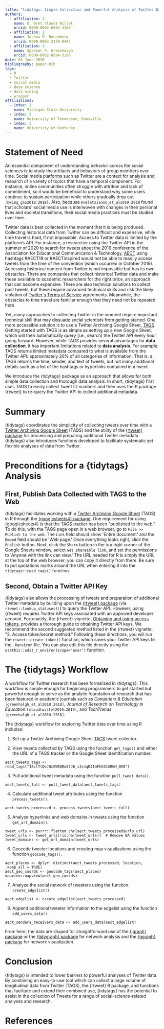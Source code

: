 ```yaml
---
title: "tidytags: Simple Collection and Powerful Analysis of Twitter Data""
authors:
  - affiliation: 1
    name: K. Bret Staudt Willet
    orcid: 0000-0002-6984-416X
  - affiliation: 2
    name: Joshua M. Rosenberg
    orcid: 0000-0003-2170-0447
  - affiliation: 3
    name: Spencer P. Greenhalgh
    orcid: 0000-0002-8894-3198
date: 03 June 2020
bibliography: paper.bib
tags:
  - R
  - Twitter
  - social media
  - data science
  - data mining
  - wrapper
affiliations:
  - index: 1
    name: Michigan State University
  - index: 2
    name: University of Tennessee, Knoxville
  - index: 3
    name: University of Kentucky
---
```


# Statement of Need

An essential component of understanding behavior across the social sciences is to study the artifacts and behaviors of group members over time. Social media platforms such as Twitter are a context for analysis and research of a variety of topics that have a temporal component. For instance, online communities often struggle with attrition and lack of commitment, so it would be beneficial to understand why some users continue to sustain participation while others gradually drop out `[@xing_gao2018:2018]`. Also, because `@veletsianos_et_al2019:2019` found that scholars' social media use is interwoven with changes in their personal lives and societal transitions, their social media practices must be studied over time.

Twitter data is best collected in the moment that it is being produced. Collecting historical data from Twitter can be difficult and expensive, while time travel is hard, if not impossible. Access to Twitter data is limited by the platform’s API. For instance, a researcher using the Twitter API in the summer of 2020 to search for tweets about the 2019 conference of the Association for Educational Communication & Technology, [AECT](https://aect.org/) using hashtags #AECT19 or #AECTinspired would not be able to readily access tweets from the time of the convention (which occurred in October 2019). Accessing historical content from Twitter is not impossible but has its own obstacles. There are companies that collect historical Twitter data and make these available to academic researchers for the right price, an approach that can become expensive. There are also technical solutions to collect past tweets, but these require advanced technical skills and risk the likely violation of [Twitter's Terms of Service](https://twitter.com/en/tos) agreements. Meanwhile, the obstacles to time travel are familiar enough that they need not be repeated here.

Yet, many approaches to collecting Twitter in the moment require important technical skill that may dissuade social scientists from getting started. One more accessible solution is to use a Twitter Archiving Google Sheet, [TAGS](https://tags.hawksey.info/). Getting started with TAGS is as simple as setting up a new Google Sheet, which will then automatically query (i.e., search) the Twitter API every hour going forward. However, while TAGS provides several advantages for **data collection**, it has important limitations related to **data analysis**. For example, TAGS returns limited metadata compared to what is available from the Twitter API: approximately 20% of all categories of information. That is, a TAGS returns the time, sender, and text of tweets, but not many additional details such as a list of the hashtags or hyperlinks contained in a tweet. 

We introduce the {tidytags} package as an approach that allows for both simple data collection and thorough data analysis. In short, {tidytags} first uses TAGS to easily collect tweet ID numbers and then uses the R package {rtweet} to re-query the Twitter API to collect additional metadata.

# Summary

{tidytags} coordinates the simplicity of collecting tweets over time with a [Twitter Archiving Google Sheet](https://tags.hawksey.info/) (TAGS) and the utility of the [{rtweet} package](https://rtweet.info/) for processing and preparing additional Twitter metadata. {tidytags} also introduces functions developed to facilitate systematic yet flexible analyses of data from Twitter.

# Preconditions for a {tidytags} Analysis

## First, Publish Data Collected with TAGS to the Web

{tidytags} facilitates working with a [Twitter Archiving Google Sheet](https://tags.hawksey.info/) (TAGS) in R through the [{googlesheets4} package](https://CRAN.R-project.org/package=googlesheets4). One requirement for using {googlesheets4} is that the TAGS tracker has been "published to the web." To do this, with the TAGS page open in a web browser, go to `File >> Publish to the web`. The `Link` field should show 'Entire document' and the `Embed` field should be 'Web page.' Once everything looks right, click the `Publish` button. Next, click the `Share` button in the top right corner of the Google Sheets window, select `Get shareable link`, and set the permissions to 'Anyone with the link can view.' The URL needed for R is simply the URL at the top of the web browser; you can copy it directly from there. Be sure to put quotations marks around the URL when entering it into the `tidytags::read_tags()` function.

## Second, Obtain a Twitter API Key

{tidytags} also allows the processing of tweets and preparation of additional Twitter metadata by building upon the [{rtweet} package](https://rtweet.info/) (via `rtweet::lookup_statuses()`) to query the Twitter API. However, using {rtweet} requires Twitter API keys associated with an approved developer account. Fortunately, the {rtweet} vignette, [Obtaining and using access tokens](https://rtweet.info/articles/auth.html), provides a thorough guide to obtaining Twitter API keys. We recommend the second suggested method listed in the {rtweet} vignette, "2. Access token/secret method." Following these directions, you will run the `rtweet::create_token()` function, which saves your Twitter API keys to the `.Renviron` file. You can also edit this file directly using the `usethis::edit_r_environ(scope='user')` function.

# The {tidytags} Workflow

A workflow for Twitter research has been formalized in {tidytags}. This workflow is simple enough for beginning programmers to get started but powerful enough to serve as the analytic foundation of research that has been featured in academic journals such as *Computers & Education* `[greenhalgh_et_al2018:2018]`, *Journal of Research on Technology in Education* `[staudtwillet2019:2019]`, and *TechTrends* `[greenhalgh_et_al2018:2018]`.

The {tidytags} workflow for exploring Twitter data over time using R includes:

1. Set up a Twitter Archiving Google Sheet [TAGS](https://tags.hawksey.info/) tweet collector.

2. View tweets collected by TAGS using the function `get_tags()` and either the URL of a TAGS tracker or the Google Sheet identification number.

```{r}
aect_tweets_tags <- read_tags("18clYlQeJOc6W5QRuSlJ6_v3snqKJImFhU42bRkM_OX8")
```

3. Pull additional tweet metadata using the function `pull_tweet_data()`.

```{r}
aect_tweets_full <- pull_tweet_data(aect_tweets_tags)
```

4. Calculate additional tweet attributes using the function `process_tweets()`.

```{r}
aect_tweets_processed <- process_tweets(aect_tweets_full)
```

5. Analyze hyperlinks and web domains in tweets using the function `get_url_domain()`.

```{r}
tweet_urls <- purrr::flatten_chr(aect_tweets_processed$urls_url)
tweet_urls <- tweet_urls[!is.na(tweet_urls)]  # Remove NA values
tweet_domains <- get_url_domain(tweet_urls)
```

6. Geocode tweeter locations and creating map visualizations using the function `geocode_tags()`.

```{r}
aect_places <- dplyr::distinct(aect_tweets_processed, location, .keep_all = TRUE)
aect_geo_coords <- geocode_tags(aect_places)
mapview::mapview(aect_geo_coords)
```

7. Analyze the social network of tweeters using the function `create_edgelist()`.

```{r}
aect_edgelist <- create_edgelist(aect_tweets_processed)
```

8. Append additional tweeter information to the edgelist using the function `add_users_data()`.

```{r}
aect_senders_receivers_data <- add_users_data(aect_edgelist)
```

From here, the data are shaped for straightforward use of the [{igraph} package](https://igraph.org/r/) or the [{tidygraph} package](https://www.data-imaginist.com/2017/introducing-tidygraph/) for network analysis and the [{ggraph} package](https://ggraph.data-imaginist.com/) for network visualization.

# Conclusion

{tidytags} is intended to lower barriers to powerful analyses of Twitter data. By combining an easy-to-use tool which can collect a large volume of longitudinal data from Twitter (TAGS), the {rtweet} R package, and functions that facilitate and extend their combined use, {tidytags} has the potential to assist in the collection of Tweets for a range of social-science-related analyses and research. 

# References
